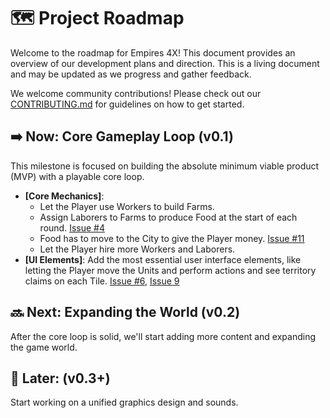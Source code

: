 # 🗺️ Project Roadmap
Welcome to the roadmap for Empires 4X! This document provides an overview of our development plans and direction. This is a living document and may be updated as we progress and gather feedback.

We welcome community contributions! Please check out our [CONTRIBUTING.md](https://github.com/YodasWs/Empires-4x/tree/master?tab=contributing-ov-file) for guidelines on how to get started.

## ➡️ Now: Core Gameplay Loop (v0.1)
This milestone is focused on building the absolute minimum viable product (MVP) with a playable core loop.
- **[Core Mechanics]**:
  - Let the Player use Workers to build Farms.
  - Assign Laborers to Farms to produce Food at the start of each round.
    [Issue #4](https://github.com/YodasWs/Empires-4x/issues/4)
  - Food has to move to the City to give the Player money.
    [Issue #11](https://github.com/YodasWs/Empires-4x/issues/11)
  - Let the Player hire more Workers and Laborers.
- **[UI Elements]**: Add the most essential user interface elements, like letting the Player move the Units and perform actions and see territory claims on each Tile.
  [Issue #6](https://github.com/YodasWs/Empires-4x/issues/6), [Issue 9](https://github.com/YodasWs/Empires-4x/issues/9)

## 🔜 Next: Expanding the World (v0.2)
After the core loop is solid, we'll start adding more content and expanding the game world.

## 🌟 Later: (v0.3+)
Start working on a unified graphics design and sounds.

